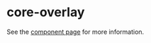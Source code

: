 core-overlay
============

See the [component page](http://polymer-project.org/docs/elements/core-elements.html#core-overlay) for more information.
